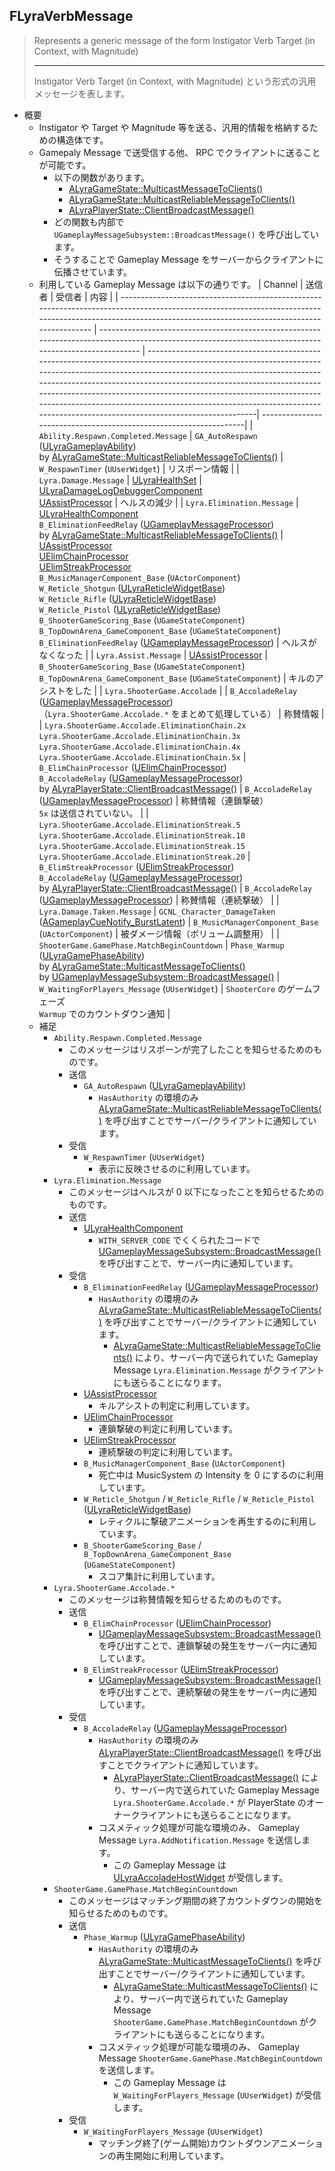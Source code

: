 ## FLyraVerbMessage

> Represents a generic message of the form Instigator Verb Target (in Context, with Magnitude)  
> 
> ----
> Instigator Verb Target (in Context, with Magnitude) という形式の汎用メッセージを表します。  

* 概要
	* Instigator や Target や Magnitude 等を送る、汎用的情報を格納するための構造体です。
	* Gamepaly Message で送受信する他、 RPC でクライアントに送ることが可能です。
		* 以下の関数があります。
			* [ALyraGameState::MulticastMessageToClients()]
			* [ALyraGameState::MulticastReliableMessageToClients()]
			* [ALyraPlayerState::ClientBroadcastMessage()]
		* どの関数も内部で `UGameplayMessageSubsystem::BroadcastMessage()` を呼び出しています。
		* そうすることで Gameplay Message をサーバーからクライアントに伝播させています。
	* 利用している Gameplay Message は以下の通りです。
		| Channel                                                                                                                                                                                                     | 送信者                                                                                                                                                 | 受信者                                                                                                                                                                                                                                                                                                                                                                                                                                                         | 内容                                                              |
		| ----------------------------------------------------------------------------------------------------------------------------------------------------------------------------------------------------------- | ------------------------------------------------------------------------------------------------------------------------------------------------------ | ---------------------------------------------------------------------------------------------------------------------------------------------------------------------------------------------------------------------------------------------------------------------------------------------------------------------------------------------------------------------------------------------------------------------------------------------------------------| ------------------------------------------------------------------|
		| `Ability.Respawn.Completed.Message`                                                                                                                                                                         | `GA_AutoRespawn` ([ULyraGameplayAbility])<br>by [ALyraGameState::MulticastReliableMessageToClients()]                                                  | `W_RespawnTimer` (`UUserWidget`)                                                                                                                                                                                                                                                                                                                                                                                                                               | リスポーン情報                                                    |
		| `Lyra.Damage.Message`                                                                                                                                                                                       | [ULyraHealthSet]                                                                                                                                       | [ULyraDamageLogDebuggerComponent]<br>[UAssistProcessor]                                                                                                                                                                                                                                                                                                                                                                                                        | ヘルスの減少                                                      |
		| `Lyra.Elimination.Message`                                                                                                                                                                                  | [ULyraHealthComponent]<br>`B_EliminationFeedRelay` ([UGameplayMessageProcessor])<br>by [ALyraGameState::MulticastReliableMessageToClients()]           | [UAssistProcessor]<br>[UElimChainProcessor]<br>[UElimStreakProcessor]<br>`B_MusicManagerComponent_Base` (`UActorComponent`)<br>`W_Reticle_Shotgun` ([ULyraReticleWidgetBase])<br>`W_Reticle_Rifle` ([ULyraReticleWidgetBase])<br>`W_Reticle_Pistol` ([ULyraReticleWidgetBase])<br>`B_ShooterGameScoring_Base` (`UGameStateComponent`)<br>`B_TopDownArena_GameComponent_Base` (`UGameStateComponent`)<br>`B_EliminationFeedRelay` ([UGameplayMessageProcessor]) | ヘルスがなくなった                                                |
		| `Lyra.Assist.Message`                                                                                                                                                                                       | [UAssistProcessor]                                                                                                                                     | `B_ShooterGameScoring_Base` (`UGameStateComponent`)<br>`B_TopDownArena_GameComponent_Base` (`UGameStateComponent`)                                                                                                                                                                                                                                                                                                                                             | キルのアシストをした                                              |
		| `Lyra.ShooterGame.Accolade`                                                                                                                                                                                 |                                                                                                                                                        | `B_AccoladeRelay` ([UGameplayMessageProcessor])<br>（`Lyra.ShooterGame.Accolade.*` をまとめて処理している）                                                                                                                                                                                                                                                                                                                                                    | 称賛情報                                                          |
		| `Lyra.ShooterGame.Accolade.EliminationChain.2x`<br>`Lyra.ShooterGame.Accolade.EliminationChain.3x`<br>`Lyra.ShooterGame.Accolade.EliminationChain.4x`<br>`Lyra.ShooterGame.Accolade.EliminationChain.5x`    | `B_ElimChainProcessor` ([UElimChainProcessor])<br>`B_AccoladeRelay` ([UGameplayMessageProcessor])<br>by [ALyraPlayerState::ClientBroadcastMessage()]   | `B_AccoladeRelay` ([UGameplayMessageProcessor])                                                                                                                                                                                                                                                                                                                                                                                                                | 称賛情報（連鎖撃破）<br> `5x` は送信されていない。                |
		| `Lyra.ShooterGame.Accolade.EliminationStreak.5`<br>`Lyra.ShooterGame.Accolade.EliminationStreak.10`<br>`Lyra.ShooterGame.Accolade.EliminationStreak.15`<br>`Lyra.ShooterGame.Accolade.EliminationStreak.20` | `B_ElimStreakProcessor` ([UElimStreakProcessor])<br>`B_AccoladeRelay` ([UGameplayMessageProcessor])<br>by [ALyraPlayerState::ClientBroadcastMessage()] | `B_AccoladeRelay` ([UGameplayMessageProcessor])                                                                                                                                                                                                                                                                                                                                                                                                                | 称賛情報（連続撃破）                                              |
		| `Lyra.Damage.Taken.Message`                                                                                                                                                                                 | `GCNL_Character_DamageTaken` ([AGameplayCueNotify_BurstLatent])                                                                                        | `B_MusicManagerComponent_Base` (`UActorComponent`)                                                                                                                                                                                                                                                                                                                                                                                                             | 被ダメージ情報（ボリューム調整用）                                |
		| `ShooterGame.GamePhase.MatchBeginCountdown`                                                                                                                                                                 | `Phase_Warmup` ([ULyraGamePhaseAbility])<br>by [ALyraGameState::MulticastMessageToClients()]<br>by [UGameplayMessageSubsystem::BroadcastMessage()]     | `W_WaitingForPlayers_Message` (`UUserWidget`)                                                                                                                                                                                                                                                                                                                                                                                                                  | `ShooterCore` のゲームフェーズ<br>`Warmup` でのカウントダウン通知 |
	* 補足
		* `Ability.Respawn.Completed.Message`
			* このメッセージはリスポーンが完了したことを知らせるためのものです。
			* 送信
				* `GA_AutoRespawn` ([ULyraGameplayAbility]) 
					* `HasAuthority` の環境のみ [ALyraGameState::MulticastReliableMessageToClients()] を呼び出すことでサーバー/クライアントに通知しています。
			* 受信
				* `W_RespawnTimer` (`UUserWidget`)
					* 表示に反映させるのに利用しています。
		* `Lyra.Elimination.Message`
			* このメッセージはヘルスが 0 以下になったことを知らせるためのものです。
			* 送信
				* [ULyraHealthComponent]
					* `WITH_SERVER_CODE` でくくられたコードで [UGameplayMessageSubsystem::BroadcastMessage()] を呼び出すことで、サーバー内に通知しています。
			* 受信
				* `B_EliminationFeedRelay` ([UGameplayMessageProcessor])
					* `HasAuthority` の環境のみ [ALyraGameState::MulticastReliableMessageToClients()] を呼び出すことでサーバー/クライアントに通知しています。
						* [ALyraGameState::MulticastReliableMessageToClients()] により、サーバー内で送られていた Gameplay Message `Lyra.Elimination.Message` がクライアントにも送らることになります。
				* [UAssistProcessor]
					* キルアシストの判定に利用しています。
				* [UElimChainProcessor]
					* 連鎖撃破の判定に利用しています。
				* [UElimStreakProcessor]
					* 連続撃破の判定に利用しています。
				* `B_MusicManagerComponent_Base` (`UActorComponent`)
					* 死亡中は MusicSystem の Intensity を 0 にするのに利用しています。
				* `W_Reticle_Shotgun` / `W_Reticle_Rifle` / `W_Reticle_Pistol` ([ULyraReticleWidgetBase])
					* レティクルに撃破アニメーションを再生するのに利用しています。
				* `B_ShooterGameScoring_Base` / `B_TopDownArena_GameComponent_Base` (`UGameStateComponent`)
					* スコア集計に利用しています。
		* `Lyra.ShooterGame.Accolade.*`
			* このメッセージは称賛情報を知らせるためのものです。
			* 送信
				* `B_ElimChainProcessor` ([UElimChainProcessor])
					* [UGameplayMessageSubsystem::BroadcastMessage()] を呼び出すことで、連鎖撃破の発生をサーバー内に通知しています。
				* `B_ElimStreakProcessor` ([UElimStreakProcessor])
					* [UGameplayMessageSubsystem::BroadcastMessage()] を呼び出すことで、連続撃破の発生をサーバー内に通知しています。
			* 受信
				* `B_AccoladeRelay` ([UGameplayMessageProcessor])
					* `HasAuthority` の環境のみ [ALyraPlayerState::ClientBroadcastMessage()] を呼び出すことでクライアントに通知しています。
						* [ALyraPlayerState::ClientBroadcastMessage()] により、サーバー内で送られていた Gameplay Message `Lyra.ShooterGame.Accolade.*` が PlayerState のオーナークライアントにも送らることになります。
					* コスメティック処理が可能な環境のみ、 Gameplay Message `Lyra.AddNotification.Message` を送信します。
						* この Gameplay Message は [ULyraAccoladeHostWidget] が受信します。
		* `ShooterGame.GamePhase.MatchBeginCountdown`
			* このメッセージはマッチング期間の終了カウントダウンの開始を知らせるためのものです。
			* 送信
				* `Phase_Warmup` ([ULyraGamePhaseAbility])
					* `HasAuthority` の環境のみ [ALyraGameState::MulticastMessageToClients()] を呼び出すことでサーバー/クライアントに通知しています。
						* [ALyraGameState::MulticastMessageToClients()] により、サーバー内で送られていた Gameplay Message `ShooterGame.GamePhase.MatchBeginCountdown` がクライアントにも送らることになります。
					* コスメティック処理が可能な環境のみ、 Gameplay Message `ShooterGame.GamePhase.MatchBeginCountdown` を送信します。
						* この Gameplay Message は `W_WaitingForPlayers_Message` (`UUserWidget`) が受信します。
			* 受信
				* `W_WaitingForPlayers_Message` (`UUserWidget`)
					* マッチング終了(ゲーム開始)カウントダウンアニメーションの再生開始に利用しています。



<!--- ページ内のリンク --->

<!--- 自前の画像へのリンク --->

<!--- generated --->
[ULyraDamageLogDebuggerComponent]: ../../Lyra/Etc/ULyraDamageLogDebuggerComponent.md#ulyradamagelogdebuggercomponent
[ULyraGamePhaseAbility]: ../../Lyra/GameplayAbility/ULyraGamePhaseAbility.md#ulyragamephaseability
[ULyraGameplayAbility]: ../../Lyra/GameplayAbility/ULyraGameplayAbility.md#ulyragameplayability
[ULyraHealthComponent]: ../../Lyra/GameplayAbility/ULyraHealthComponent.md#ulyrahealthcomponent
[ULyraHealthSet]: ../../Lyra/GameplayAbility/ULyraHealthSet.md#ulyrahealthset
[AGameplayCueNotify_BurstLatent]: ../../Lyra/GameplayCue/AGameplayCueNotify_BurstLatent.md#agameplaycuenotify_burstlatent
[ALyraGameState::MulticastMessageToClients()]: ../../Lyra/GameplayFramework/ALyraGameState.md#alyragamestatemulticastmessagetoclients
[ALyraGameState::MulticastReliableMessageToClients()]: ../../Lyra/GameplayFramework/ALyraGameState.md#alyragamestatemulticastreliablemessagetoclients
[ALyraPlayerState::ClientBroadcastMessage()]: ../../Lyra/GameplayFramework/ALyraPlayerState.md#alyraplayerstateclientbroadcastmessage
[ULyraAccoladeHostWidget]: ../../Lyra/GameplayMessageAccolade/ULyraAccoladeHostWidget.md#ulyraaccoladehostwidget
[UAssistProcessor]: ../../Lyra/GameplayMessageProcessor/UAssistProcessor.md#uassistprocessor
[UElimChainProcessor]: ../../Lyra/GameplayMessageProcessor/UElimChainProcessor.md#uelimchainprocessor
[UElimStreakProcessor]: ../../Lyra/GameplayMessageProcessor/UElimStreakProcessor.md#uelimstreakprocessor
[UGameplayMessageProcessor]: ../../Lyra/GameplayMessageProcessor/UGameplayMessageProcessor.md#ugameplaymessageprocessor
[ULyraReticleWidgetBase]: ../../Lyra/Widget/ULyraReticleWidgetBase.md#ulyrareticlewidgetbase
[UGameplayMessageSubsystem::BroadcastMessage()]: ../../Plugin/GameplayMessageSubsystem/UGameplayMessageSubsystem.md#ugameplaymessagesubsystembroadcastmessage
